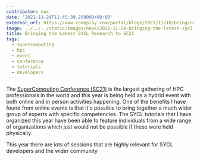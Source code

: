 ```yaml
---
contributor: max
date: '2021-11-24T11:45:39.299000+00:00'
external_url: https://www.codeplay.com/portal/blogs/2021/11/10/bringing-the-latest-sycl-research-to-sc21.html
image: ../../../static/images/news/2021-11-24-bringing-the-latest-sycl-research-to-sc21.webp
title: Bringing the Latest SYCL Research to SC21
tags:
  - supercomputing
  - hpc
  - event
  - conference
  - tutorials
  - developers
---
```


The [SuperComputing Conference (SC21)](https://sc21.supercomputing.org/) is the largest gathering of HPC professionals
in the world and this year is being held as a hybrid event with both online and in person activities happening. One of
the benefits I have found from online events is that it's possible to bring together a much wider group of experts with
specific competencies. The SYCL tutorials that I have organized this year have been able to feature individuals from a
wide range of organizations which just would not be possible if these were held physically.

This year there are lots of sessions that are highly relevant for SYCL developers and the wider community
